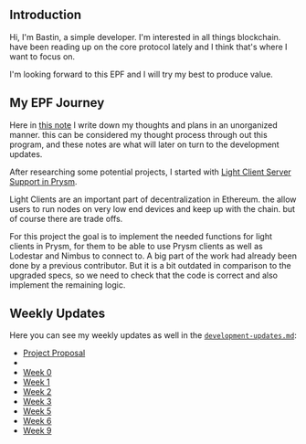 ## Introduction

Hi, I'm Bastin, a simple developer. I'm interested in all things blockchain. have been reading up on the core protocol lately and I think that's where I want to focus on.

I'm looking forward to this EPF and I will try my best to produce value.

## My EPF Journey

Here in [this note](https://hackmd.io/@Bastin/r1oxkeNVR) I write down my thoughts and plans in an unorganized manner. this can be considered my thought process through out this program, and these notes are what will later on turn to the development updates.

After researching some potential projects, I started with [Light Client Server Support in Prysm](https://github.com/eth-protocol-fellows/cohort-five/blob/main/projects/project-ideas.md#prysm-light-client-support).

Light Clients are an important part of decentralization in Ethereum. the allow users to run nodes on very low end devices and keep up with the chain. but of course there are trade offs.

For this project the goal is to implement the needed functions for light clients in Prysm, for them to be able to use Prysm clients as well as Lodestar and Nimbus to connect to. A big part of the work had already been done by a previous contributor. But it is a bit outdated in comparison to the upgraded specs, so we need to check that the code is correct and also implement the remaining logic.

## Weekly Updates

Here you can see my weekly updates as well in the [`development-updates.md`](https://github.com/eth-protocol-fellows/cohort-five/blob/main/development-updates.md):

- [Project Proposal](https://github.com/eth-protocol-fellows/cohort-five/blob/main/projects/light-client-support-in-prysm.md)
- 
- [Week 0](https://hackmd.io/@Bastin/HJ6hOLQHC)
- [Week 1](https://hackmd.io/@Bastin/HyM3AmnrA)
- [Week 2](https://hackmd.io/@Bastin/H1JgDZLU0)
- [Week 3](https://hackmd.io/@Bastin/By8UVwlPA)
- [Week 5](https://hackmd.io/@Bastin/HyqHfO9OR) 
- [Week 6](https://hackmd.io/@Bastin/Hke55_9dR)
- [Week 9](https://hackmd.io/@Bastin/B1Ja58D9C)
